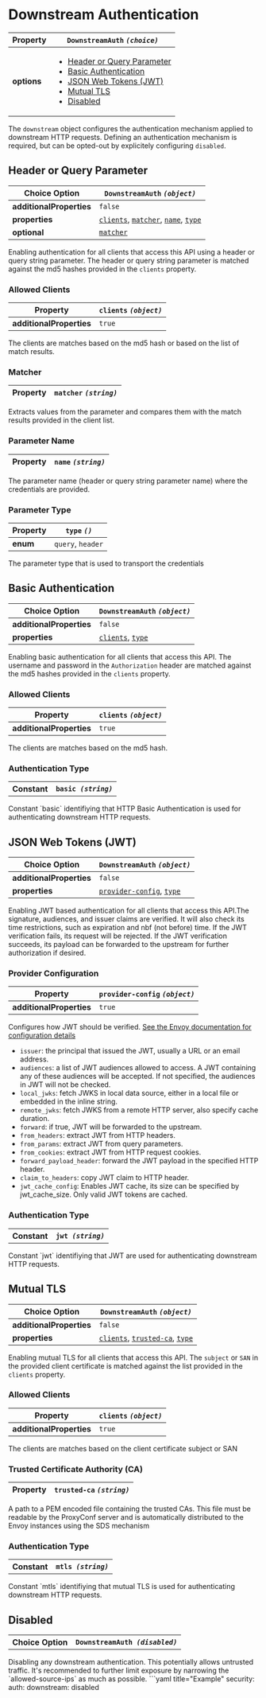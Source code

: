 
# Downstream Authentication

| Property | `DownstreamAuth` *`(choice)`* |
 | --- | --- |
| **options** | <ul><li>[Header or Query Parameter](#header-or-query-parameter)</li><li>[Basic Authentication](#basic-authentication)</li><li>[JSON Web Tokens (JWT)](#json-web-tokens-jwt)</li><li>[Mutual TLS](#mutual-tls)</li><li>[Disabled](#disabled)</li></ul> |

The `downstream` object configures the authentication mechanism applied to downstream HTTP requests. Defining an authentication mechanism is required, but can be opted-out by explicitely configuring `disabled`.


## Header or Query Parameter

| Choice Option | `DownstreamAuth` *`(object)`* |
 | --- | --- |
| **additionalProperties** | `false` |
| **properties** | [`clients`](#allowed-clients), [`matcher`](#matcher), [`name`](#parameter-name), [`type`](#parameter-type) |
| **optional** | [`matcher`](#matcher) |

Enabling authentication for all clients that access this API using a header or query string parameter. The header or query string parameter is matched against the md5 hashes provided in the `clients` property.


### Allowed Clients

| Property | `clients` *`(object)`* |
 | --- | --- |
| **additionalProperties** | `true` |

The clients are matches based on the md5 hash or based on the list of match results.


### Matcher

| Property | `matcher` *`(string)`* |
 | --- | --- |

Extracts values from the parameter and compares them with the match results provided in the client list.


### Parameter Name

| Property | `name` *`(string)`* |
 | --- | --- |

The parameter name (header or query string parameter name) where the credentials are provided.


### Parameter Type

| Property | `type` *`()`* |
 | --- | --- |
| **enum** | `query`, `header` |

The parameter type that is used to transport the credentials


## Basic Authentication

| Choice Option | `DownstreamAuth` *`(object)`* |
 | --- | --- |
| **additionalProperties** | `false` |
| **properties** | [`clients`](#allowed-clients), [`type`](#authentication-type) |

Enabling basic authentication for all clients that access this API. The username and password in the `Authorization` header are matched against the md5 hashes provided in the `clients` property.


### Allowed Clients

| Property | `clients` *`(object)`* |
 | --- | --- |
| **additionalProperties** | `true` |

The clients are matches based on the md5 hash.


### Authentication Type

<table><tr><th>Constant</th><th><code>basic <i>(string)</i></code></th></tr></table>
Constant `basic` identifiying that HTTP Basic Authentication is used for authenticating downstream HTTP requests.


## JSON Web Tokens (JWT)

| Choice Option | `DownstreamAuth` *`(object)`* |
 | --- | --- |
| **additionalProperties** | `false` |
| **properties** | [`provider-config`](#provider-configuration), [`type`](#authentication-type) |

Enabling JWT based authentication for all clients that access this API.The signature, audiences, and issuer claims are verified. It will also check its time restrictions, such as expiration and nbf (not before) time. If the JWT verification fails, its request will be rejected. If the JWT verification succeeds, its payload can be forwarded to the upstream for further authorization if desired.


### Provider Configuration

| Property | `provider-config` *`(object)`* |
 | --- | --- |
| **additionalProperties** | `true` |

Configures how JWT should be verified. [See the Envoy documentation for configuration details](https://www.envoyproxy.io/docs/envoy/latest/api-v3/extensions/filters/http/jwt_authn/v3/config.proto#envoy-v3-api-msg-extensions-filters-http-jwt-authn-v3-jwtprovider)

- `issuer`: the principal that issued the JWT, usually a URL or an email address.
- `audiences`: a list of JWT audiences allowed to access. A JWT containing any of these audiences will be accepted. If not specified, the audiences in JWT will not be checked.
- `local_jwks`: fetch JWKS in local data source, either in a local file or embedded in the inline string.
- `remote_jwks`: fetch JWKS from a remote HTTP server, also specify cache duration.
- `forward`: if true, JWT will be forwarded to the upstream.
- `from_headers`: extract JWT from HTTP headers.
- `from_params`: extract JWT from query parameters.
- `from_cookies`: extract JWT from HTTP request cookies.
- `forward_payload_header`: forward the JWT payload in the specified HTTP header.
- `claim_to_headers`: copy JWT claim to HTTP header.
- `jwt_cache_config`: Enables JWT cache, its size can be specified by jwt_cache_size. Only valid JWT tokens are cached.



### Authentication Type

<table><tr><th>Constant</th><th><code>jwt <i>(string)</i></code></th></tr></table>
Constant `jwt` identifiying that JWT are used for authenticating downstream HTTP requests.


## Mutual TLS

| Choice Option | `DownstreamAuth` *`(object)`* |
 | --- | --- |
| **additionalProperties** | `false` |
| **properties** | [`clients`](#allowed-clients), [`trusted-ca`](#trusted-certificate-authority-ca), [`type`](#authentication-type) |

Enabling mutual TLS for all clients that access this API. The `subject` or `SAN` in the provided client certificate is matched against the list provided in the `clients` property.


### Allowed Clients

| Property | `clients` *`(object)`* |
 | --- | --- |
| **additionalProperties** | `true` |

The clients are matches based on the client certificate subject or SAN


### Trusted Certificate Authority (CA)

| Property | `trusted-ca` *`(string)`* |
 | --- | --- |

A path to a PEM encoded file containing the trusted CAs. This file must be readable by the ProxyConf server and is automatically distributed to the Envoy instances using the SDS mechanism


### Authentication Type

<table><tr><th>Constant</th><th><code>mtls <i>(string)</i></code></th></tr></table>
Constant `mtls` identifiying that mutual TLS is used for authenticating downstream HTTP requests.


## Disabled

<table><tr><th>Choice Option</th><th><code>DownstreamAuth <i>(disabled)</i></code></th></tr></table>
Disabling any downstream authentication. This potentially allows untrusted traffic. It's recommended to further limit exposure by narrowing the `allowed-source-ips` as much as possible.
```yaml title="Example"
security:
  auth:
    downstream: disabled

```
